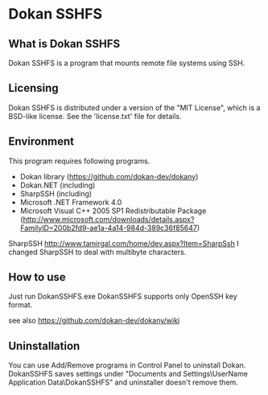 # Dokan SSHFS

## What is Dokan SSHFS
Dokan SSHFS is a program that mounts remote file systems using SSH.

## Licensing
Dokan SSHFS is distributed under a version of the "MIT License",
which is a BSD-like license. See the 'license.txt' file for details.

## Environment
This program requires following programs.
- Dokan library (https://github.com/dokan-dev/dokany)
- Dokan.NET (including)
- SharpSSH (including)
- Microsoft .NET Framework 4.0
- Microsoft Visual C++ 2005 SP1 Redistributable Package
(http://www.microsoft.com/downloads/details.aspx?FamilyID=200b2fd9-ae1a-4a14-984d-389c36f85647)

SharpSSH http://www.tamirgal.com/home/dev.aspx?Item=SharpSsh
I changed SharpSSH to deal with multibyte characters.

## How to use
Just run DokanSSHFS.exe
DokanSSHFS supports only OpenSSH key format.

see also https://github.com/dokan-dev/dokany/wiki

## Uninstallation
You can use Add/Remove programs in Control Panel to uninstall Dokan.
DokanSSHFS saves settings under "Documents and Settings\UserName\
Application Data\DokanSSHFS" and uninstaller doesn't remove them.

